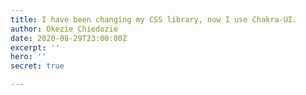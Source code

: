 ```yaml
---
title: I have been changing my CSS library, now I use Chakra-UI.
author: Okezie Chiedozie
date: 2020-08-29T23:00:00Z
excerpt: ''
hero: ''
secret: true

---
```


